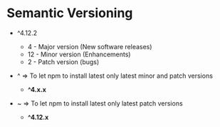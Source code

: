 # Semantic Versioning

*   ^4.12.2
    * 4 - Major version (New software releases)
    * 12 - Minor version (Enhancements)
    * 2 - Patch version (bugs)

* ^ => To let npm to install latest only latest minor and patch versions
    * **^4.x.x**

* ~ => To let npm to install latest only latest patch versions
    * **^4.12.x**
